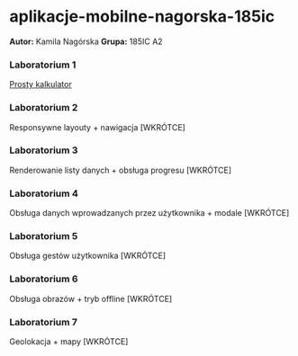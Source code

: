 # aplikacje-mobilne-nagorska-185ic
**Autor:** Kamila Nagórska
**Grupa:** 185IC A2

### Laboratorium 1 
[Prosty kalkulator](https://github.com/kamilanagorska/aplikacje-mobilne-nagorska-185ic/tree/main/Laboratorium1)

### Laboratorium 2
Responsywne layouty + nawigacja [WKRÓTCE]

### Laboratorium 3
Renderowanie listy danych + obsługa progresu [WKRÓTCE]

### Laboratorium 4
Obsługa danych wprowadzanych przez użytkownika + modale [WKRÓTCE]

### Laboratorium 5
Obsługa gestów użytkownika [WKRÓTCE]

### Laboratorium 6
Obsługa obrazów + tryb offline [WKRÓTCE]

### Laboratorium 7
Geolokacja + mapy [WKRÓTCE]


